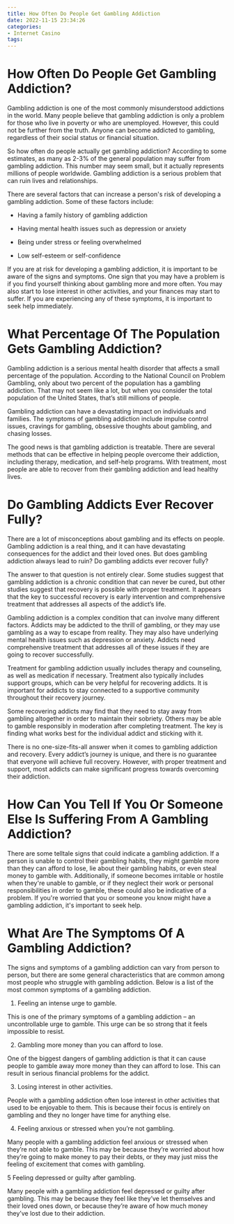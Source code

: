 ```yaml
---
title: How Often Do People Get Gambling Addiction
date: 2022-11-15 23:34:26
categories:
- Internet Casino
tags:
---
```



#  How Often Do People Get Gambling Addiction?

Gambling addiction is one of the most commonly misunderstood addictions in the world. Many people believe that gambling addiction is only a problem for those who live in poverty or who are unemployed. However, this could not be further from the truth. Anyone can become addicted to gambling, regardless of their social status or financial situation.

So how often do people actually get gambling addiction? According to some estimates, as many as 2-3% of the general population may suffer from gambling addiction. This number may seem small, but it actually represents millions of people worldwide. Gambling addiction is a serious problem that can ruin lives and relationships.

There are several factors that can increase a person's risk of developing a gambling addiction. Some of these factors include:

- Having a family history of gambling addiction

- Having mental health issues such as depression or anxiety

- Being under stress or feeling overwhelmed

- Low self-esteem or self-confidence

If you are at risk for developing a gambling addiction, it is important to be aware of the signs and symptoms. One sign that you may have a problem is if you find yourself thinking about gambling more and more often. You may also start to lose interest in other activities, and your finances may start to suffer. If you are experiencing any of these symptoms, it is important to seek help immediately.

#  What Percentage Of The Population Gets Gambling Addiction?

Gambling addiction is a serious mental health disorder that affects a small percentage of the population. According to the National Council on Problem Gambling, only about two percent of the population has a gambling addiction. That may not seem like a lot, but when you consider the total population of the United States, that’s still millions of people.

Gambling addiction can have a devastating impact on individuals and families. The symptoms of gambling addiction include impulse control issues, cravings for gambling, obsessive thoughts about gambling, and chasing losses.

The good news is that gambling addiction is treatable. There are several methods that can be effective in helping people overcome their addiction, including therapy, medication, and self-help programs. With treatment, most people are able to recover from their gambling addiction and lead healthy lives.

#  Do Gambling Addicts Ever Recover Fully?

There are a lot of misconceptions about gambling and its effects on people. Gambling addiction is a real thing, and it can have devastating consequences for the addict and their loved ones. But does gambling addiction always lead to ruin? Do gambling addicts ever recover fully?

The answer to that question is not entirely clear. Some studies suggest that gambling addiction is a chronic condition that can never be cured, but other studies suggest that recovery is possible with proper treatment. It appears that the key to successful recovery is early intervention and comprehensive treatment that addresses all aspects of the addict’s life.

Gambling addiction is a complex condition that can involve many different factors. Addicts may be addicted to the thrill of gambling, or they may use gambling as a way to escape from reality. They may also have underlying mental health issues such as depression or anxiety. Addicts need comprehensive treatment that addresses all of these issues if they are going to recover successfully.

Treatment for gambling addiction usually includes therapy and counseling, as well as medication if necessary. Treatment also typically includes support groups, which can be very helpful for recovering addicts. It is important for addicts to stay connected to a supportive community throughout their recovery journey.

Some recovering addicts may find that they need to stay away from gambling altogether in order to maintain their sobriety. Others may be able to gamble responsibly in moderation after completing treatment. The key is finding what works best for the individual addict and sticking with it.

There is no one-size-fits-all answer when it comes to gambling addiction and recovery. Every addict’s journey is unique, and there is no guarantee that everyone will achieve full recovery. However, with proper treatment and support, most addicts can make significant progress towards overcoming their addiction.

#  How Can You Tell If You Or Someone Else Is Suffering From A Gambling Addiction?

There are some telltale signs that could indicate a gambling addiction. If a person is unable to control their gambling habits, they might gamble more than they can afford to lose, lie about their gambling habits, or even steal money to gamble with. Additionally, if someone becomes irritable or hostile when they're unable to gamble, or if they neglect their work or personal responsibilities in order to gamble, these could also be indicative of a problem. If you're worried that you or someone you know might have a gambling addiction, it's important to seek help.

#  What Are The Symptoms Of A Gambling Addiction?

The signs and symptoms of a gambling addiction can vary from person to person, but there are some general characteristics that are common among most people who struggle with gambling addiction. Below is a list of the most common symptoms of a gambling addiction.

1. Feeling an intense urge to gamble.

This is one of the primary symptoms of a gambling addiction – an uncontrollable urge to gamble. This urge can be so strong that it feels impossible to resist.

2. Gambling more money than you can afford to lose.

One of the biggest dangers of gambling addiction is that it can cause people to gamble away more money than they can afford to lose. This can result in serious financial problems for the addict.

3. Losing interest in other activities.

People with a gambling addiction often lose interest in other activities that used to be enjoyable to them. This is because their focus is entirely on gambling and they no longer have time for anything else.

4. Feeling anxious or stressed when you’re not gambling.

Many people with a gambling addiction feel anxious or stressed when they’re not able to gamble. This may be because they’re worried about how they’re going to make money to pay their debts, or they may just miss the feeling of excitement that comes with gambling.

5 Feeling depressed or guilty after gambling.

Many people with a gambling addiction feel depressed or guilty after gambling. This may be because they feel like they’ve let themselves and their loved ones down, or because they’re aware of how much money they’ve lost due to their addiction.